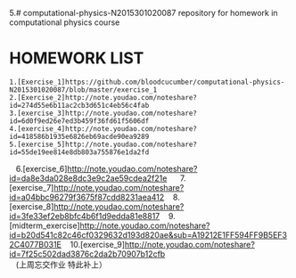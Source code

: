 
5.# computational-physics-N2015301020087
repository for homework in computational physics course
# HOMEWORK LIST
    1.[Exercise_1]https://github.com/bloodcucumber/computational-physics-N2015301020087/blob/master/exercise_1
    2.[Exercise_2]http://note.youdao.com/noteshare?id=274d55e6b11ac2cb3d651c4eb56c4fab
    3.[exercise_3]http://note.youdao.com/noteshare?id=6d0f9ed26e7ed3b459f36fd61f5606df
    4.[exercise_4]http://note.youdao.com/noteshare?id=418586b1935e6826eb69acde90ea9289
    5.[exercise_5]http://note.youdao.com/noteshare?id=55de19ee814e8db803a755876e1da2fd
    6.[exercise_6]http://note.youdao.com/noteshare?id=da8e3da028e8dc3e9c2ae59cdea2f21e  
    7.[exercise_7]http://note.youdao.com/noteshare?id=a04bbc96279f3675f87cdd8231aea412
    8.[exercise_8]http://note.youdao.com/noteshare?id=3fe33ef2eb8bfc4b6f1d9edda81e8817
    9.[midterm_exercise]http://note.youdao.com/noteshare?id=b20d541c82c46cf0329632d193d820ae&sub=A19212E1FF594FF9B5EF32C4077B031E
    10.[exercise_9]http://note.youdao.com/noteshare?id=7f25c502dad3876c2da2b70907b12cfb   
    (上周忘交作业 特此补上）
